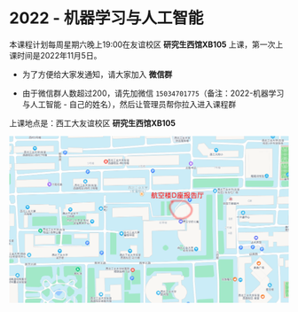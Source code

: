 # 2022 - 机器学习与人工智能



本课程计划每周星期六晚上19:00在友谊校区 **研究生西馆XB105** 上课，第一次上课时间是2022年11月5日。



* 为了方便给大家发通知，请大家加入 **微信群** 

* 由于微信群人数超过200，请先加微信 `15034701775`（备注：2022-机器学习与人工智能 - 自己的姓名），然后让管理员帮你拉入进入课程群





上课地点是：西工大友谊校区 **研究生西馆XB105**

![hangkonglou_d](images/hangkonglou_d.png)

